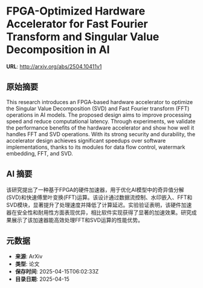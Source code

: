 # FPGA-Optimized Hardware Accelerator for Fast Fourier Transform and Singular Value Decomposition in AI

**URL**: http://arxiv.org/abs/2504.10411v1

## 原始摘要

This research introduces an FPGA-based hardware accelerator to optimize the
Singular Value Decomposition (SVD) and Fast Fourier transform (FFT) operations
in AI models. The proposed design aims to improve processing speed and reduce
computational latency. Through experiments, we validate the performance
benefits of the hardware accelerator and show how well it handles FFT and SVD
operations. With its strong security and durability, the accelerator design
achieves significant speedups over software implementations, thanks to its
modules for data flow control, watermark embedding, FFT, and SVD.


## AI 摘要

该研究提出了一种基于FPGA的硬件加速器，用于优化AI模型中的奇异值分解(SVD)和快速傅里叶变换(FFT)运算。该设计通过数据流控制、水印嵌入、FFT和SVD模块，显著提升了处理速度并降低了计算延迟。实验验证表明，该硬件加速器在安全性和耐用性方面表现优异，相比软件实现获得了显著的加速效果。研究成果展示了该加速器能高效处理FFT和SVD运算的性能优势。

## 元数据

- **来源**: ArXiv
- **类型**: 论文
- **保存时间**: 2025-04-15T06:02:33Z
- **目录日期**: 2025-04-15
